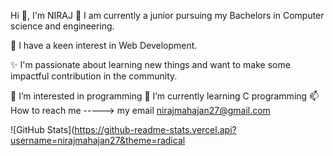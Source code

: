 Hi 👋, I'm NIRAJ
🎯 I am currently a junior pursuing my Bachelors in Computer science and engineering.

🍁 I have a keen interest in Web Development.

✨ I'm passionate about learning new things and want to make some impactful contribution in the community.

👀 I’m interested in programming
🌱 I’m currently learning C programming
📫 How to reach me -----> my email nirajmahajan27@gmail.com

<!---
Nirajmahajan27/Nirajmahajan27 is a ✨ special ✨ repository because its `README.md` (this file) appears on your GitHub profile.
You can click the Preview link to take a look at your changes.
--->
![GitHub Stats](https://github-readme-stats.vercel.api?username=nirajmahajan27&theme=radical
